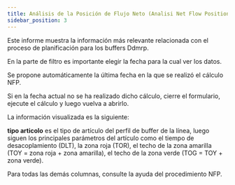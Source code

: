 ```yaml
---
title: Análisis de la Posición de Flujo Neto (Analisi Net Flow Position)
sidebar_position: 3
---
```


Este informe muestra la información más relevante relacionada con el proceso de planificación para los buffers Ddmrp.

En la parte de filtro es importante elegir la fecha para la cual ver los datos.

Se propone automáticamente la última fecha en la que se realizó el cálculo NFP.

Si en la fecha actual no se ha realizado dicho cálculo, cierre el formulario, ejecute el cálculo y luego vuelva a abrirlo.

La información visualizada es la siguiente:

**tipo articolo** es el tipo de artículo del perfil de buffer de la línea, luego siguen los principales parámetros del artículo como el tiempo de desacoplamiento (DLT), la zona roja (TOR), el techo de la zona amarilla (TOY = zona roja + zona amarilla), el techo de la zona verde (TOG = TOY + zona verde).

Para todas las demás columnas, consulte la ayuda del procedimiento NFP.